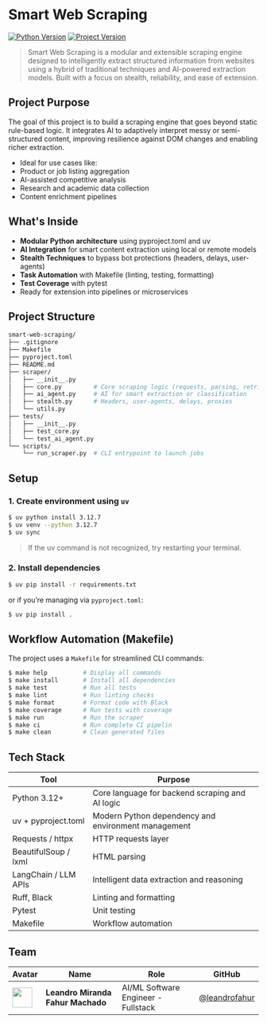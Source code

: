 # Smart Web Scraping

<!-- [![codecov](https://codecov.io/gh/leandrofahur/ask-wise/branch/main/graph/badge.svg?token=YR9K32XX5X)](https://codecov.io/gh/leandrofahur/ask-wise?branch=main) -->
[![Python Version](https://img.shields.io/badge/python-3.12%2B-blue.svg)](https://www.python.org/downloads/)
[![Project Version](https://img.shields.io/badge/version-0.1.0-green.svg)](https://github.com/Nihongo-Dekita/kotoba-coach-speech-ai-model)

> Smart Web Scraping is a modular and extensible scraping engine designed to intelligently extract structured information from websites using a hybrid of traditional techniques and AI-powered extraction models. Built with a focus on stealth, reliability, and ease of extension.


## Project Purpose
The goal of this project is to build a scraping engine that goes beyond static rule-based logic. It integrates AI to adaptively interpret messy or semi-structured content, improving resilience against DOM changes and enabling richer extraction.

- Ideal for use cases like:
- Product or job listing aggregation
- AI-assisted competitive analysis
- Research and academic data collection
- Content enrichment pipelines


## What's Inside

- **Modular Python architecture** using pyproject.toml and uv
- **AI Integration** for smart content extraction using local or remote models
- **Stealth Techniques** to bypass bot protections (headers, delays, user-agents)
- **Task Automation** with Makefile (linting, testing, formatting)
- **Test Coverage** with pytest
- Ready for extension into pipelines or microservices

## Project Structure
```bash
smart-web-scraping/
├── .gitignore
├── Makefile
├── pyproject.toml
├── README.md
├── scraper/
│   ├── __init__.py
│   ├── core.py         # Core scraping logic (requests, parsing, retries)
│   ├── ai_agent.py     # AI for smart extraction or classification
│   ├── stealth.py      # Headers, user-agents, delays, proxies
│   └── utils.py
├── tests/
│   ├── __init__.py
│   ├── test_core.py
│   └── test_ai_agent.py
└── scripts/
    └── run_scraper.py  # CLI entrypoint to launch jobs
```


## Setup

### 1. Create environment using `uv`

```bash
$ uv python install 3.12.7
$ uv venv --python 3.12.7
$ uv sync
```

> If the uv command is not recognized, try restarting your terminal.


### 2. Install dependencies

```bash
$ uv pip install -r requirements.txt
```

or if you’re managing via `pyproject.toml`:

```bash
$ uv pip install .
```


## Workflow Automation (Makefile)
The project uses a `Makefile` for streamlined CLI commands:

```bash
$ make help          # Display all commands
$ make install       # Install all dependencies
$ make test          # Run all tests
$ make lint          # Run linting checks
$ make format        # Format code with Black
$ make coverage      # Run tests with coverage
$ make run           # Run the scraper
$ make ci            # Run complete CI pipelin
$ make clean         # Clean generated files

```


## Tech Stack
| Tool                  | Purpose                                             |
|-----------------------|-----------------------------------------------------|
| Python 3.12+          | Core language for backend scraping and AI logic     |
| uv + pyproject.toml   | Modern Python dependency and environment management |
| Requests / httpx      | HTTP requests layer                                 |
| BeautifulSoup / lxml  | HTML parsing                                        |
| LangChain / LLM APIs  | Intelligent data extraction and reasoning           |
| Ruff, Black           | Linting and formatting                              |
| Pytest                | Unit testing                                        |
| Makefile              | Workflow automation                                 |


## Team
| Avatar | Name | Role | GitHub |
|--------|------|------|--------|
| <img src="https://avatars.githubusercontent.com/u/46628080?u=7c2c2d90408b1a731118b5b3512d9da890cf2d45&v=4" width="40" /> | **Leandro Miranda Fahur Machado** | AI/ML Software Engineer - Fullstack | [@leandrofahur](https://github.com/leandrofahur) |